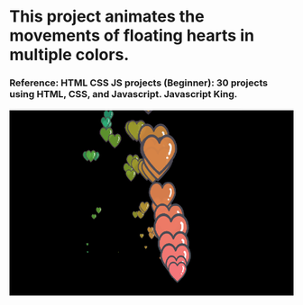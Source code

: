 # This project animates the movements of floating hearts in multiple colors.

### Reference: HTML CSS JS projects (Beginner): 30 projects using HTML, CSS, and Javascript.  Javascript King.

![Hearttrail](https://github.com/Sarah269/verbose-doodle/blob/main/Heart%20Trails/hearttrail.png)
